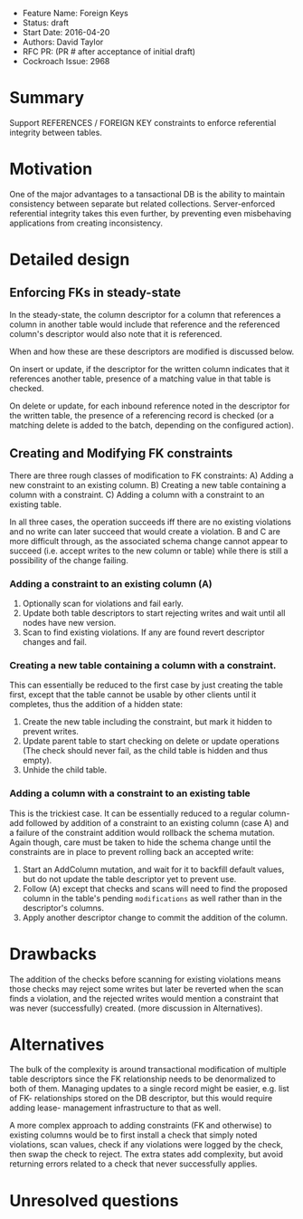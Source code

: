   - Feature Name: Foreign Keys
  - Status: draft
  - Start Date: 2016-04-20
  - Authors: David Taylor
  - RFC PR: (PR # after acceptance of initial draft)
  - Cockroach Issue: 2968


  # Summary
  Support REFERENCES / FOREIGN KEY constraints to enforce referential integrity
  between tables.

  # Motivation
  One of the major advantages to a tansactional DB is the ability to maintain
  consistency between separate but related collections.
  Server-enforced referential integrity takes this even further, by preventing
  even misbehaving applications from creating inconsistency.

  # Detailed design

  ## Enforcing FKs in steady-state
  In the steady-state, the column descriptor for a column that references a column
  in another table would include that reference and the referenced column's
  descriptor would  also note that it is referenced.

  When and how these are these descriptors are modified is discussed below.

  On insert or update, if the descriptor for the written column indicates that
  it references another table, presence of a matching value in that table is checked.

  On delete or update, for each inbound reference noted in the descriptor for the
  written table, the presence of a referencing record is checked (or a matching
  delete is added to the batch, depending on the configured action).

  ## Creating and Modifying FK constraints
  There are three rough classes of modification to FK constraints:
  A) Adding a new constraint to an existing column.
  B) Creating a new table containing a column with a constraint.
  C) Adding a column with a constraint to an existing table.

  In all three cases, the operation succeeds iff there are no existing
  violations and no write can later succeed that would create a violation.
  B and C are more difficult through, as the associated schema change cannot
  appear to succeed (i.e. accept writes to the new column or table) while there
  is still a possibility of the change failing.

  ### Adding a constraint to an existing column (A)

  1. Optionally scan for violations and fail early.
  1. Update both table descriptors to start rejecting writes and wait until all nodes have new version.
  1. Scan to find existing violations. If any are found revert descriptor
  changes and fail.

  ### Creating a new table containing a column with a constraint.
  This can essentially be reduced to the first case by just creating the table
  first, except that the table cannot be usable by other clients until it
  completes, thus the addition of a hidden state:<br>
  1. Create the new table including the constraint, but mark it hidden to prevent writes.
  1. Update parent table to start checking on delete or update operations (The check should never fail, as the child table is hidden and thus empty).
  1. Unhide the child table.

  ### Adding a column with a constraint to an existing table
  This is the trickiest case. It can be essentially reduced to a regular column-add
  followed by addition of a constraint to an existing column (case A) and a
  failure of the constraint addition would rollback the schema mutation. Again
  though, care must be taken to hide the schema change until the constraints are
  in place to prevent rolling back an accepted write:

  1. Start an AddColumn mutation, and wait for it to backfill default values, but do not update the table descriptor yet to prevent use.
  1. Follow (A) except that checks and scans will need to find the proposed column in the table's pending `modifications` as well rather than in the descriptor's columns.
  1. Apply another descriptor change to commit the addition of the column.

  # Drawbacks
  The addition of the checks before scanning for existing violations means those
  checks may reject some writes but later be reverted when the scan finds a
  violation, and the rejected writes would mention a constraint that was never
  (successfully) created. (more discussion in Alternatives).

  # Alternatives
  The bulk of the complexity is around transactional modification of multiple
  table descriptors since the FK relationship needs to be denormalized to both
  of them. Managing updates to a single record might be easier, e.g. list of FK-
  relationships stored on the DB descriptor, but this would require adding lease-
  management infrastructure to that as well.

  A more complex approach to adding constraints (FK and otherwise) to existing
  columns would be to first install a check that simply noted violations, scan
  values, check if any violations were logged by the check, then swap the check
  to reject. The extra states add complexity, but avoid returning errors related
  to a check that never successfully applies.

  # Unresolved questions
